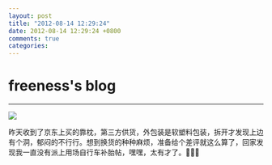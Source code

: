 ```yaml
---
layout: post
title: "2012-08-14 12:29:24"
date: 2012-08-14 12:29:24 +0800
comments: true
categories: 
---
```


# freeness's blog

----------

![](http://okqmqrbgo.bkt.clouddn.com/201208141229241.jpg)

>
昨天收到了京东上买的靠枕，第三方供货，外包装是软塑料包装，拆开才发现上边有个洞，郁闷的不行行。想到换货的种种麻烦，准备给个差评就这么算了，回家发现我一直没有派上用场自行车补胎帖，嘿嘿，太有才了。